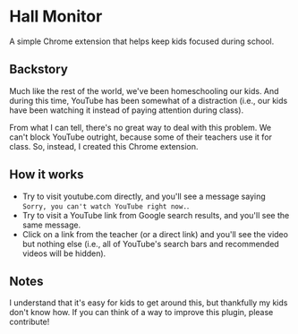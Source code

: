 # Hall Monitor

A simple Chrome extension that helps keep kids focused during school.

## Backstory

Much like the rest of the world, we've been homeschooling our kids. And during this time, YouTube has been somewhat of a distraction (i.e., our kids have been watching it instead of paying attention during class).

From what I can tell, there's no great way to deal with this problem. We can't block YouTube outright, because some of their teachers use it for class. So, instead, I created this Chrome extension.

## How it works

- Try to visit youtube.com directly, and you'll see a message saying `Sorry, you can't watch YouTube right now.`.
- Try to visit a YouTube link from Google search results, and you'll see the same message.
- Click on a link from the teacher (or a direct link) and you'll see the video but nothing else (i.e., all of YouTube's search bars and recommended videos will be hidden).

## Notes

I understand that it's easy for kids to get around this, but thankfully my kids don't know how. If you can think of a way to improve this plugin, please contribute!
